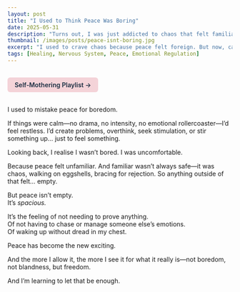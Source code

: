 ```yaml
---
layout: post
title: "I Used to Think Peace Was Boring"
date: 2025-05-31
description: "Turns out, I was just addicted to chaos that felt familiar."
thumbnail: /images/posts/peace-isnt-boring.jpg
excerpt: "I used to crave chaos because peace felt foreign. But now, calm feels like freedom—and I’m learning to let it be enough."
tags: [Healing, Nervous System, Peace, Emotional Regulation]
---
```


<a href="https://music.youtube.com/playlist?list=PLuO5E1rh5RqIzePJeOjdXo62gwnYJ748_&si=NvtF0mzI9Sx2IoPu&shuffle=1" 
   target="_blank" 
   class="back-button"
   style="display:inline-block; margin: 1rem auto; background-color: #F4D3D8; color: #1A2D41; padding: 0.5rem 1rem; border-radius: 6px; font-weight: 600; text-decoration: none;">
  Self‑Mothering Playlist →
</a>

I used to mistake peace for boredom.

If things were calm—no drama, no intensity, no emotional rollercoaster—I’d feel restless. I’d create problems, overthink, seek stimulation, or stir something up… just to feel something.

Looking back, I realise I wasn’t bored. I was uncomfortable.

Because peace felt unfamiliar. And familiar wasn’t always safe—it was chaos, walking on eggshells, bracing for rejection. So anything outside of that felt… empty.

But peace isn’t empty.  
It’s *spacious.*

It’s the feeling of not needing to prove anything.  
Of not having to chase or manage someone else’s emotions.  
Of waking up without dread in my chest.

Peace has become the new exciting.

And the more I allow it, the more I see it for what it really is—not boredom, not blandness, but freedom.

And I’m learning to let that be enough.
